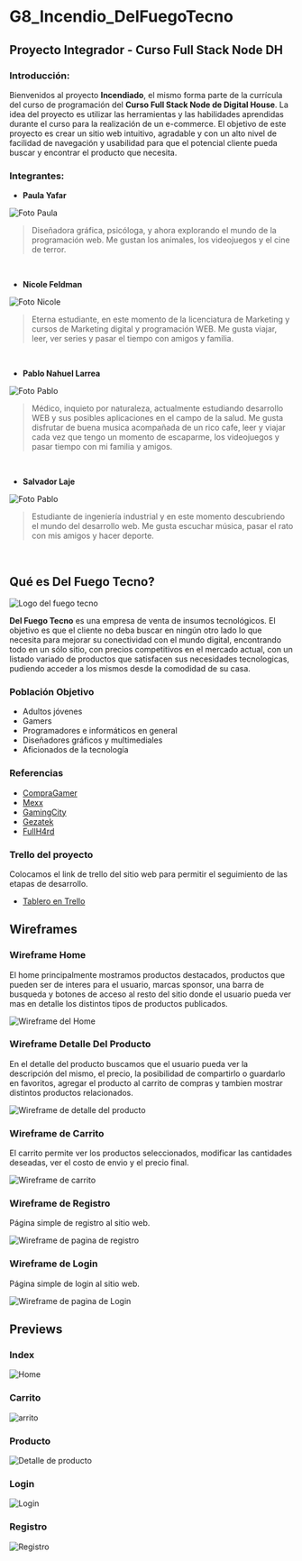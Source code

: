 # **G8_Incendio_DelFuegoTecno**

## **Proyecto Integrador - Curso Full Stack Node DH**

### **Introducción:**
Bienvenidos al proyecto **Incendiado**, el mismo forma parte de la currícula del curso de programación del **Curso Full Stack Node de Digital House**. La idea del proyecto es utilizar las herramientas y las habilidades aprendidas durante el curso para la realización de un e-commerce. El objetivo de este proyecto es crear un sitio web intuitivo, agradable y con un alto nivel de facilidad de navegación y usabilidad para que el potencial cliente pueda buscar y encontrar el producto que necesita.

### **Integrantes:**
- **Paula Yafar**

![Foto Paula](https://github.com/lpnahuel/G8_Incendio_DelFuegoTecno/blob/main/public/imgREADME/pali.png)
> Diseñadora gráfica, psicóloga, y ahora explorando el mundo de la programación web. Me gustan los animales, los videojuegos y el cine de terror.
</br>

- **Nicole Feldman**

![Foto Nicole](https://github.com/lpnahuel/G8_Incendio_DelFuegoTecno/blob/main/public/imgREADME/nicky.png)
> Eterna estudiante, en este momento de la licenciatura de Marketing y cursos de Marketing digital y programación WEB. Me gusta viajar, leer, ver series y pasar el tiempo con amigos y familia.
</br>

- **Pablo Nahuel Larrea**

![Foto Pablo](https://github.com/lpnahuel/G8_Incendio_DelFuegoTecno/blob/main/public/imgREADME/pablo-larrea.png)
> Médico, inquieto por naturaleza, actualmente estudiando desarrollo WEB y sus posibles aplicaciones en el campo de la salud. Me gusta disfrutar de buena musica acompañada de un rico cafe, leer y viajar cada vez que tengo un momento de escaparme, los videojuegos y pasar tiempo con mi familia y amigos.
</br>

- **Salvador Laje**

![Foto Pablo](https://github.com/lpnahuel/G8_Incendio_DelFuegoTecno/blob/main/public/imgREADME/salva.png)
 > Estudiante de ingeniería industrial y en este momento descubriendo el mundo del desarrollo web. Me gusta escuchar música, pasar el rato con mis amigos y hacer deporte. 
</br>

## **Qué es Del Fuego Tecno?**

![Logo del fuego tecno](https://github.com/lpnahuel/G8_Incendio_DelFuegoTecno/blob/main/public/imgREADME/dft-logo.png)

**Del Fuego Tecno** es una empresa de venta de insumos tecnológicos. El objetivo es que el cliente no deba buscar en ningún otro lado lo que necesita para mejorar su conectividad con el mundo digital, encontrando todo en un sólo sitio, con precios competitivos en el mercado actual, con un listado variado de productos que satisfacen sus necesidades tecnologicas, pudiendo acceder a los mismos desde la comodidad de su casa.

### **Población Objetivo**

- Adultos jóvenes
- Gamers
- Programadores e informáticos en general
- Diseñadores gráficos y multimediales
- Aficionados de la tecnología

### **Referencias**

- [CompraGamer](https://compragamer.com/)
- [Mexx](https://www.mexx.com.ar/)
- [GamingCity](https://www.gamingcity.com.ar/)
- [Gezatek](https://www.gezatek.com.ar/)
- [FullH4rd](https://www.fullh4rd.com.ar/)

### **Trello del proyecto**

Colocamos el link de trello del sitio web para permitir el seguimiento de las etapas de desarrollo.

- [Tablero en Trello](https://trello.com/b/EYw4wZrb/proyecto-integrador-incendiado)

## **Wireframes**

### **Wireframe Home**

El home principalmente mostramos productos destacados, productos que pueden ser de interes para el usuario, marcas sponsor, una barra de busqueda y botones de acceso al resto del sitio donde el usuario pueda ver mas en detalle los distintos tipos de productos publicados.

![Wireframe del Home](https://github.com/lpnahuel/G8_Incendio_DelFuegoTecno/blob/main/public/imgREADME/landing.png)

### **Wireframe Detalle Del Producto**

En el detalle del producto buscamos que el usuario pueda ver la descripción del mismo, el precio, la posibilidad de compartirlo o guardarlo en favoritos, agregar el producto al carrito de compras y tambien mostrar distintos productos relacionados.

![Wireframe de detalle del producto](https://github.com/lpnahuel/G8_Incendio_DelFuegoTecno/blob/main/public/imgREADME/detalle-producto.png)

### **Wireframe de Carrito**

El carrito permite ver los productos seleccionados, modificar las cantidades deseadas, ver el costo de envio y el precio final.

![Wireframe de carrito](https://github.com/lpnahuel/G8_Incendio_DelFuegoTecno/blob/main/public/imgREADME/carrito.png)

### **Wireframe de Registro**

Página simple de registro al sitio web.

![Wireframe de pagina de registro](https://github.com/lpnahuel/G8_Incendio_DelFuegoTecno/blob/main/public/imgREADME/registro.png)

### **Wireframe de Login**

Página simple de login al sitio web.

![Wireframe de pagina de Login](https://github.com/lpnahuel/G8_Incendio_DelFuegoTecno/blob/main/public/imgREADME/login.png)

## **Previews**

### **Index**

![Home](https://github.com/lpnahuel/G8_Incendio_DelFuegoTecno/blob/main/public/imgREADME/index-mockup.png)

### **Carrito**

![arrito](https://github.com/lpnahuel/G8_Incendio_DelFuegoTecno/blob/main/public/imgREADME/productCart-mockup.png)

### **Producto**

![Detalle de producto](https://github.com/lpnahuel/G8_Incendio_DelFuegoTecno/blob/main/public/imgREADME/productDetail-mockup.png)

### **Login**

![Login](https://github.com/lpnahuel/G8_Incendio_DelFuegoTecno/blob/main/public/imgREADME/login-mockup.png)

### **Registro**

![Registro](https://github.com/lpnahuel/G8_Incendio_DelFuegoTecno/blob/main/public/imgREADME/register-mockup.png)
